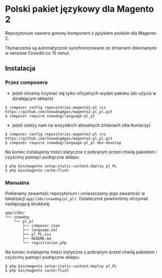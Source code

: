Polski pakiet językowy dla Magento 2
==========
Repozytorium zawiera gotowy komponent z językiem polskim dla Magento 2.

Tłumaczenia są automatycznie synchronizowane ze zmianami dokonanymi w serwisie Crowdin co 15 minut.

## Instalacja

### Przez composera
* jeżeli chcemy trzymać się tylko oficjalnych wydań pakietu (do użycia w działającym sklepie)
```
$ composer config repositories.magento2-pl vcs https://github.com/SnowdogApps/magento2-pl_pl.git
$ composer require snowdog/language-pl_pl
```
* jeżeli zależy nam na wszystkich aktualnych zmianach (dla tłumaczy)
```
$ composer config repositories.magento2-pl vcs https://github.com/SnowdogApps/magento2-pl_pl.git
$ composer require snowdog/language-pl_pl dev-develop
```

Na koniec instalujemy treści statyczne z pobranym przed chwilą pakietem i czyścimy pamięci podręczne sklepu:
```
$ php bin/magento setup:static-content:deploy pl_PL
$ php bin/magento cache:flush
```

### Manualna
Pobieramy zawartość repozytorium i umieszczamy jego zawartość w lokalizacji `app/i18n/snowdog/pl_pl/`.
Ostatecznie powinniśmy otrzymać następującą strukturę:
```
app/i18n/
└── snowdog
    └── pl_pl
        ├── composer.json
        ├── language.xml
        ├── pl_PL.csv
        ├── README.md
        └── registration.php
```

Na koniec instalujemy treści statyczne z pobranym przed chwilą pakietem i czyścimy pamięci podręczne sklepu:
```
$ php bin/magento setup:static-content:deploy pl_PL
$ php bin/magento cache:flush
```

